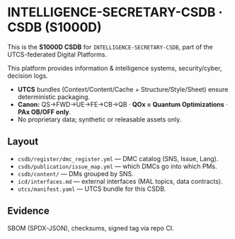 # INTELLIGENCE-SECRETARY-CSDB · CSDB (S1000D)

This is the **S1000D CSDB** for `INTELLIGENCE-SECRETARY-CSDB`, part of the UTCS-federated Digital Platforms.

This platform provides information & intelligence systems, security/cyber, decision logs.

- **UTCS** bundles (Context/Content/Cache + Structure/Style/Sheet) ensure deterministic packaging.
- **Canon:** QS→FWD→UE→FE→CB→QB · **QOx = Quantum Optimizations** · **PAx OB/OFF only**.
- No proprietary data; synthetic or releasable assets only.

## Layout

- `csdb/register/dmc_register.yml` — DMC catalog (SNS, Issue, Lang).
- `csdb/publication/issue_map.yml` — which DMCs go into which PMs.
- `csdb/content/` — DMs grouped by SNS.
- `icd/interfaces.md` — external interfaces (MAL topics, data contracts).
- `utcs/manifest.yaml` — UTCS bundle for this CSDB.

## Evidence

SBOM (SPDX-JSON), checksums, signed tag via repo CI.
